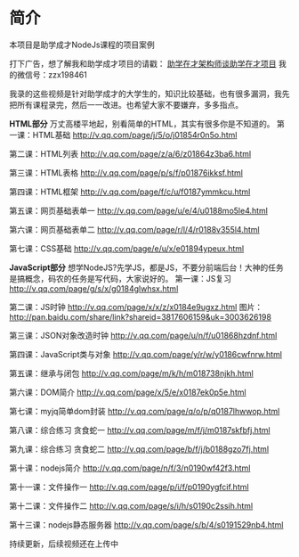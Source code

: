# 简介
本项目是助学成才NodeJs课程的项目案例

打下广告，想了解我和助学成才项目的请戳： [助学在才架构师谈助学在才项目](http://mp.weixin.qq.com/s?__biz=MzAwNDAzODExOA==&mid=401803962&idx=1&sn=41aff29043e37c9c6b8c7b9d86c1147b&scene=23&srcid=0302ct1BtCHge9ym73iEdlaT#rd)
我的微信号：zzx198461

我录的这些视频是针对助学成才的大学生的，知识比较基础，也有很多漏洞，我先把所有课程录完，然后一一改进。也希望大家不要嫌弃，多多指点。

**HTML部分**
万丈高楼平地起，别看简单的HTML，其实有很多你是不知道的。
第一课：HTML基础
http://v.qq.com/page/j/5/o/j01854r0n5o.html

第二课：HTML列表
http://v.qq.com/page/z/a/6/z01864z3ba6.html

第三课：HTML表格
http://v.qq.com/page/p/s/f/p01876ikksf.html

第四课：HTML框架
http://v.qq.com/page/f/c/u/f0187ymmkcu.html

第五课：网页基础表单一
http://v.qq.com/page/u/e/4/u0188mo5le4.html

第六课：网页基础表单二
http://v.qq.com/page/r/l/4/r0188v355l4.html

第七课：CSS基础
http://v.qq.com/page/e/u/x/e01894ypeux.html

**JavaScript部分**
想学NodeJS?先学JS，都是JS，不要分前端后台！大神的任务是搞概念，码农的任务是写代码，大家说好的。
第一课：JS复习
http://v.qq.com/page/g/s/x/g0184glwhsx.html

第二课：JS时钟
http://v.qq.com/page/x/x/z/x0184e9ugxz.html
图片：http://pan.baidu.com/share/link?shareid=3817606159&uk=3003626198

第三课：JSON对象改造时钟
http://v.qq.com/page/u/n/f/u01868hzdnf.html

第四课：JavaScript类与对象
http://v.qq.com/page/y/r/w/y0186cwfnrw.html

第五课：继承与闭包
http://v.qq.com/page/m/k/h/m018738njkh.html

第六课：DOM简介
http://v.qq.com/page/x/5/e/x0187ek0p5e.html

第七课：myjq简单dom封装
http://v.qq.com/page/q/o/p/q0187lhwwop.html

第八课：综合练习 贪食蛇一
http://v.qq.com/page/m/f/j/m0187skfbfj.html

第九课：综合练习 贪食蛇二
http://v.qq.com/page/b/f/j/b0188gzo7fj.html

第十课：nodejs简介
http://v.qq.com/page/n/f/3/n0190wf42f3.html

第十一课：文件操作一
http://v.qq.com/page/p/i/f/p0190ygfcif.html

第十二课：文件操作二
http://v.qq.com/page/s/i/h/s0190c2ssih.html

第十三课：nodejs静态服务器
http://v.qq.com/page/s/b/4/s0191529nb4.html

持续更新，后续视频还在上传中

